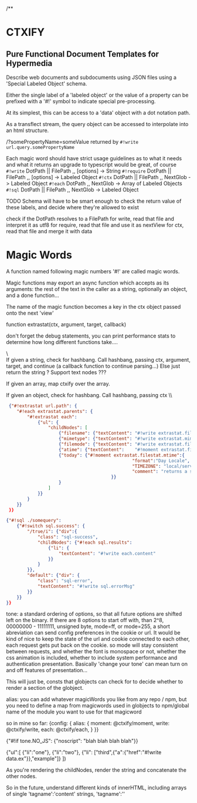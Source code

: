 /**
# CTXIFY
## Pure Functional Document Templates for Hypermedia



Describe web documents and subdocuments using JSON files using a 'Special Labeled Object' schema.

Either the single label of a 'labeled object' or the value of a property can be prefixed with a '#!' symbol to indicate special pre-processing.

At its simplest, this can be access to a 'data' object with a dot notation path.

As a transflect stream, the query object can be accessed to interpolate into an html structure.

/?somePropertyName=someValue
returned by `#!write url.query.somePropertyName`

Each magic word should have strict usage guidelines as to what it needs and what it returns
an upgrade to typescript would be great, of course
`#!write`   DotPath || FilePath ,, [options] -> String
`#!require` DotPath || FilePath ,, [options] -> Labeled Object
`#!ctx`     DotPath || FilePath ,, NextGlob  -> Labeled Object
`#!each`    DotPath             ,, NextGlob  -> Array of Labeled Objects
`#!sql`     DotPath || FilePath ,, NextGlob  -> Labeled Object

TODO Schema will have to be smart enough to check the return value of these labels, and decide where they're allowed to exist

check if the DotPath resolves to a FilePath
for write, read that file and interpret it as utf8
for require, read that file and use it as nextView
for ctx, read that file and merge it with data


# Magic Words

A function named following magic numbers '#!' are called magic words. 

Magic functions may export an async function which accepts as its arguments: the rest of the text in the caller as a string, optionally an object, and a done function... 

The name of the magic function becomes a key in the ctx object passed onto the next 'view'

function extrastat(ctx, argument, target, callback)

don't forget the debug statements, you can print performance stats to determine how long different functions take....

\\\
If given a string, check for hashbang.
	Call hashbang, passing ctx, argument, target, and continue (a callback function to continue parsing...)
	Else just return the string ? Support text nodes ???

If given an array, map ctxify over the array.

If given an object, check for hashbang.
	Call hashbang, passing ctx
\\\



```json
 {"#!extrastat url.path": {
	"#!each extrastat.parents": {
		"#!extrastat each":
			{"ul": {
				"childNodes": [
					{"filename": {"textContent": "#!write extrastat.filename"}},
					{"mimetype": {"textContent": "#!write extrastat.mimetype"}},
					{"filemode": {"textContent": "#!write extrastat.filemode"}},
					{"atime": {"textContent":    "#!moment extrastat.filestat.atime"}}
					{"today": {"#!moment extrastat.filestat.mtime":{
												"format":"Day Locale",
												"TIMEZONE": "local/server",
												"comment": "returns a string from the moment magicWord, can only be used as an attributeValue..."
										}}
					}
				]
			}}
		}
	}}
 }}
```

```json
{"#!sql ./somequery":
	{"#!switch sql.success": {
		"/true/i": {"div":{ 
			"class": "sql-success",
			"childNodes": {"#!each sql.results":
				{"li": {
					"textContent": "#!write each.content"
				}}
			}
		}},
		"default": {"div": {
			"class": "sql-error",
			"textContent": "#!write sql.errorMsg"
		}}
	}}
}}
```

tone:
a standard ordering of options, so that all future options are shifted left on the binary.
If there are 8 options to start off with, than 2^8, 00000000 - 11111111, unsigned byte, mode=ff, or mode=255, a short abreviation can send config preferences in the cookie or url. It would be kind of nice to keep the state of the url and cookie connected to each other, each request gets put back on the cookie. so mode will stay consistent between requests, and whether the font is monospace or not, whether the css animation is included, whether to include system performance and authentication presentation. Basically 'change your tone' can mean turn on and off features of presentation...

This will just be, consts that globjects can check for to decide whether to render a section of the globject.

alias:
you can add whatever magicWords you like from any repo / npm, but you need to define a map from magicwords used in globjects to npm/global name of the module you want to use for that magicword

so in mine so far: 
{config: {
	alias: {
		moment: @ctxify/moment,
		write:  @ctxify/write,
		each:   @ctxify/each,
	}
}}


{"#!if tone.NO_JS": {"noscript": "blah blah blah blah"}}

{"ul":[
	{"li":"one"},
	{"li":"two"},
	{"li": ["third",{"a":{"href":"#!write data.ex"}},"example"]}
])

As you're rendering the childNodes, render the string and concatenate the other nodes. 

So in the future, understand different kinds of innerHTML, including arrays of single 'tagname':'content' strings, 'tagname':''